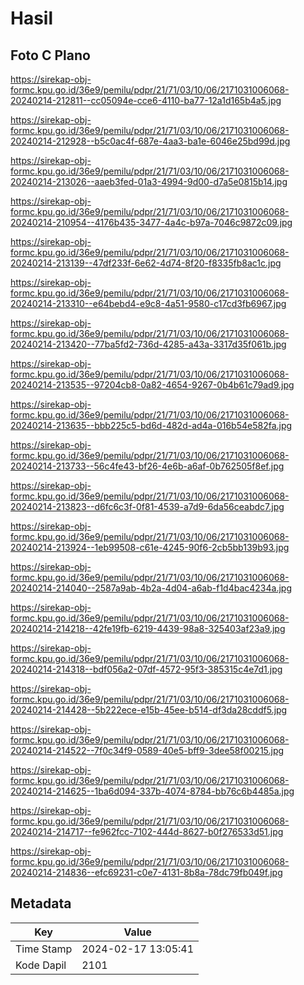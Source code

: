 # Hasil

## Foto C Plano

https://sirekap-obj-formc.kpu.go.id/36e9/pemilu/pdpr/21/71/03/10/06/2171031006068-20240214-212811--cc05094e-cce6-4110-ba77-12a1d165b4a5.jpg

https://sirekap-obj-formc.kpu.go.id/36e9/pemilu/pdpr/21/71/03/10/06/2171031006068-20240214-212928--b5c0ac4f-687e-4aa3-ba1e-6046e25bd99d.jpg

https://sirekap-obj-formc.kpu.go.id/36e9/pemilu/pdpr/21/71/03/10/06/2171031006068-20240214-213026--aaeb3fed-01a3-4994-9d00-d7a5e0815b14.jpg

https://sirekap-obj-formc.kpu.go.id/36e9/pemilu/pdpr/21/71/03/10/06/2171031006068-20240214-210954--4176b435-3477-4a4c-b97a-7046c9872c09.jpg

https://sirekap-obj-formc.kpu.go.id/36e9/pemilu/pdpr/21/71/03/10/06/2171031006068-20240214-213139--47df233f-6e62-4d74-8f20-f8335fb8ac1c.jpg

https://sirekap-obj-formc.kpu.go.id/36e9/pemilu/pdpr/21/71/03/10/06/2171031006068-20240214-213310--e64bebd4-e9c8-4a51-9580-c17cd3fb6967.jpg

https://sirekap-obj-formc.kpu.go.id/36e9/pemilu/pdpr/21/71/03/10/06/2171031006068-20240214-213420--77ba5fd2-736d-4285-a43a-3317d35f061b.jpg

https://sirekap-obj-formc.kpu.go.id/36e9/pemilu/pdpr/21/71/03/10/06/2171031006068-20240214-213535--97204cb8-0a82-4654-9267-0b4b61c79ad9.jpg

https://sirekap-obj-formc.kpu.go.id/36e9/pemilu/pdpr/21/71/03/10/06/2171031006068-20240214-213635--bbb225c5-bd6d-482d-ad4a-016b54e582fa.jpg

https://sirekap-obj-formc.kpu.go.id/36e9/pemilu/pdpr/21/71/03/10/06/2171031006068-20240214-213733--56c4fe43-bf26-4e6b-a6af-0b762505f8ef.jpg

https://sirekap-obj-formc.kpu.go.id/36e9/pemilu/pdpr/21/71/03/10/06/2171031006068-20240214-213823--d6fc6c3f-0f81-4539-a7d9-6da56ceabdc7.jpg

https://sirekap-obj-formc.kpu.go.id/36e9/pemilu/pdpr/21/71/03/10/06/2171031006068-20240214-213924--1eb99508-c61e-4245-90f6-2cb5bb139b93.jpg

https://sirekap-obj-formc.kpu.go.id/36e9/pemilu/pdpr/21/71/03/10/06/2171031006068-20240214-214040--2587a9ab-4b2a-4d04-a6ab-f1d4bac4234a.jpg

https://sirekap-obj-formc.kpu.go.id/36e9/pemilu/pdpr/21/71/03/10/06/2171031006068-20240214-214218--42fe19fb-6219-4439-98a8-325403af23a9.jpg

https://sirekap-obj-formc.kpu.go.id/36e9/pemilu/pdpr/21/71/03/10/06/2171031006068-20240214-214318--bdf056a2-07df-4572-95f3-385315c4e7d1.jpg

https://sirekap-obj-formc.kpu.go.id/36e9/pemilu/pdpr/21/71/03/10/06/2171031006068-20240214-214428--5b222ece-e15b-45ee-b514-df3da28cddf5.jpg

https://sirekap-obj-formc.kpu.go.id/36e9/pemilu/pdpr/21/71/03/10/06/2171031006068-20240214-214522--7f0c34f9-0589-40e5-bff9-3dee58f00215.jpg

https://sirekap-obj-formc.kpu.go.id/36e9/pemilu/pdpr/21/71/03/10/06/2171031006068-20240214-214625--1ba6d094-337b-4074-8784-bb76c6b4485a.jpg

https://sirekap-obj-formc.kpu.go.id/36e9/pemilu/pdpr/21/71/03/10/06/2171031006068-20240214-214717--fe962fcc-7102-444d-8627-b0f276533d51.jpg

https://sirekap-obj-formc.kpu.go.id/36e9/pemilu/pdpr/21/71/03/10/06/2171031006068-20240214-214836--efc69231-c0e7-4131-8b8a-78dc79fb049f.jpg


## Metadata

| Key        | Value               |
| ---------- | ------------------- |
| Time Stamp | 2024-02-17 13:05:41 |
| Kode Dapil | 2101                |



